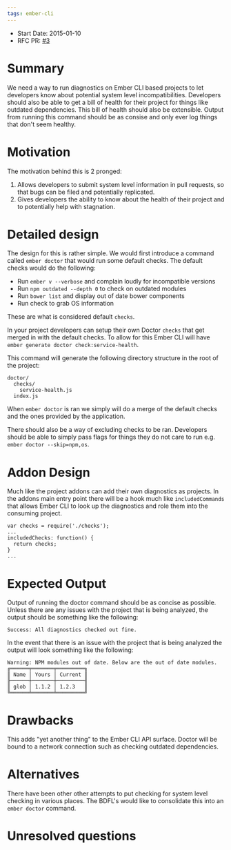 ```yaml
---
tags: ember-cli
---
```


- Start Date: 2015-01-10
- RFC PR: [#3](https://github.com/ember-cli/rfcs/pull/3)

# Summary

We need a way to run diagnostics on Ember CLI based projects to let developers know about potential system level incompatibilities. Developers should also be able to get a bill of health for their project for things like outdated dependencies.  This bill of health should also be extensible.  Output from running this command should be as consise and only ever log things that don't seem healthy.

# Motivation

The motivation behind this is 2 pronged:

1. Allows developers to submit system level information in pull requests, so that bugs can be filed and potentially replicated.
2. Gives developers the ability to know about the health of their project and to potentially help with stagnation.

# Detailed design

The design for this is rather simple. We would first introduce a command called `ember doctor` that would run some default checks. The default checks would do the following:

- Run `ember v --verbose` and complain loudly for incompatible versions
- Run `npm outdated --depth 0` to check on outdated modules
- Run `bower list` and display out of date bower components
- Run check to grab OS information

These are what is considered default `checks`.

In your project developers can setup their own Doctor `checks` that get merged in with the default checks. To allow for this Ember CLI will have `ember generate doctor check:service-health`.

This command will generate the following directory structure in the root of the project:

```
doctor/
  checks/
    service-health.js
  index.js
```

When `ember doctor` is ran we simply will do a merge of the default checks and the ones provided by the application.

There should also be a way of excluding checks to be ran. Developers should be able to simply pass flags for things they do not care to run e.g. `ember doctor --skip=npm,os`.

# Addon Design
Much like the project addons can add their own diagnostics as projects.
In the addons main entry point there will be a hook much like
`includedCommands` that allows Ember CLI to look up the diagnostics and
role them into the consuming project.

```
var checks = require('./checks');
...
includedChecks: function() {
  return checks;
}
...
```

# Expected Output
Output of running the doctor command should be as concise as possible.
Unless there are any issues with the project that is being analyzed, the
output should be something like the following:

```
Success: All diagnostics checked out fine.
```

In the event that there is an issue with the project that is being
analyzed the output will look something like the following:

```
Warning: NPM modules out of date. Below are the out of date modules.
╔══════╤═══════╤═════════╗
║ Name │ Yours │ Current ║
╟──────┼───────┼─────────╢
║ glob │ 1.1.2 │ 1.2.3   ║
╚══════╧═══════╧═════════╝
```

# Drawbacks

This adds "yet another thing" to the Ember CLI API surface. Doctor will be bound to a network connection such as checking outdated dependencies.

# Alternatives

There have been other other attempts to put checking for system level checking in various places. The BDFL's would like to consolidate this into an `ember doctor` command.

# Unresolved questions
